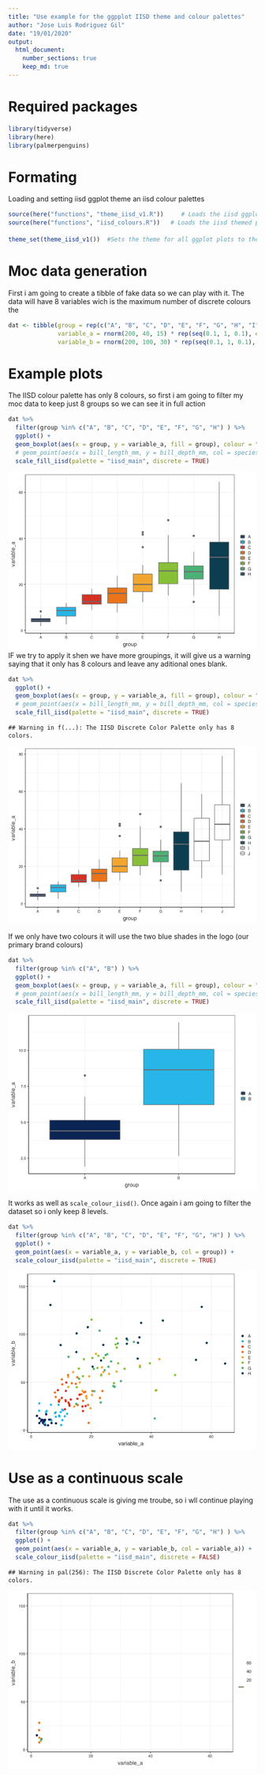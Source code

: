 ```yaml
---
title: "Use example for the ggpplot IISD theme and colour palettes"
author: "Jose Luis Rodriguez Gil"
date: "19/01/2020"
output: 
  html_document:
    number_sections: true
    keep_md: true
---
```




# Required packages

```r
library(tidyverse)
library(here)
library(palmerpenguins)
```

# Formating

Loading and setting iisd ggplot theme an iisd colour palettes


```r
source(here("functions", "theme_iisd_v1.R"))     # Loads the iisd ggplot theme
source(here("functions", "iisd_colours.R"))   # Loads the iisd themed palettes and ggplot scales

theme_set(theme_iisd_v1())  #Sets the theme for all ggplot plots to the iisd theme in this script
```

# Moc data generation

First i am going to create a tibble of fake data so we can play with it. The data will have 8 variables wich is the maximum number of discrete colours the 

```r
dat <- tibble(group = rep(c("A", "B", "C", "D", "E", "F", "G", "H", "I", "J"), each = 20),
              variable_a = rnorm(200, 40, 15) * rep(seq(0.1, 1, 0.1), each = 20),
              variable_b = rnorm(200, 100, 30) * rep(seq(0.1, 1, 0.1), each = 20))
```

# Example plots

The IISD colour palette has only 8 colours, so first i am going to filter my moc data to keep just 8 groups so we can see it in full action


```r
dat %>% 
  filter(group %in% c("A", "B", "C", "D", "E", "F", "G", "H") ) %>% 
  ggplot() +
  geom_boxplot(aes(x = group, y = variable_a, fill = group), colour = "grey50") +
  # geom_point(aes(x = bill_length_mm, y = bill_depth_mm, col = species)) +
  scale_fill_iisd(palette = "iisd_main", discrete = TRUE)
```

![](use_example_files/figure-html/unnamed-chunk-4-1.png)<!-- -->
IF we try to apply it shen we have more groupings, it will give us a warning saying that it only has 8 colours and leave any aditional ones blank.


```r
dat %>% 
  ggplot() +
  geom_boxplot(aes(x = group, y = variable_a, fill = group), colour = "grey50") +
  # geom_point(aes(x = bill_length_mm, y = bill_depth_mm, col = species)) +
  scale_fill_iisd(palette = "iisd_main", discrete = TRUE)
```

```
## Warning in f(...): The IISD Discrete Color Palette only has 8 colors.
```

![](use_example_files/figure-html/unnamed-chunk-5-1.png)<!-- -->

If we only have two colours it will use the two blue shades in the logo (our primary brand colours)


```r
dat %>% 
  filter(group %in% c("A", "B") ) %>% 
  ggplot() +
  geom_boxplot(aes(x = group, y = variable_a, fill = group), colour = "grey50") +
  # geom_point(aes(x = bill_length_mm, y = bill_depth_mm, col = species)) +
  scale_fill_iisd(palette = "iisd_main", discrete = TRUE)
```

![](use_example_files/figure-html/unnamed-chunk-6-1.png)<!-- -->

It works as well as `scale_colour_iisd()`. Once again i am going to filter the dataset so i only keep 8 levels.


```r
dat %>% 
  filter(group %in% c("A", "B", "C", "D", "E", "F", "G", "H") ) %>% 
  ggplot() +
  geom_point(aes(x = variable_a, y = variable_b, col = group)) +
  scale_colour_iisd(palette = "iisd_main", discrete = TRUE)
```

![](use_example_files/figure-html/unnamed-chunk-7-1.png)<!-- -->

# Use as a continuous scale

The use as a continuous scale is giving me troube, so i wll continue playing with it until it works.


```r
dat %>% 
  filter(group %in% c("A", "B", "C", "D", "E", "F", "G", "H") ) %>% 
  ggplot() +
  geom_point(aes(x = variable_a, y = variable_b, col = variable_a)) +
  scale_colour_iisd(palette = "iisd_main", discrete = FALSE)
```

```
## Warning in pal(256): The IISD Discrete Color Palette only has 8 colors.
```

![](use_example_files/figure-html/unnamed-chunk-8-1.png)<!-- -->



